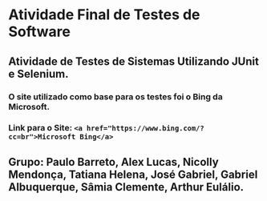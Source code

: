 # Atividade Final de Testes de Software

## Atividade de Testes de Sistemas Utilizando JUnit e Selenium.

### O site utilizado como base para os testes foi o Bing da Microsoft.

### Link para o Site: `<a href="https://www.bing.com/?cc=br">Microsoft Bing</a>`

## Grupo: Paulo Barreto, Alex Lucas, Nicolly Mendonça, Tatiana Helena, José Gabriel, Gabriel Albuquerque, Sâmia Clemente, Arthur Eulálio.
